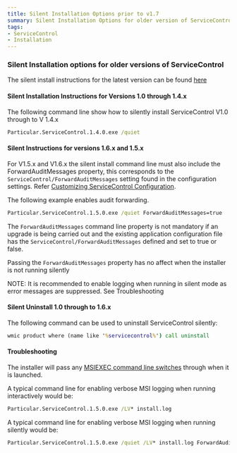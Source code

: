 ```yaml
---
title: Silent Installation Options prior to v1.7
summary: Silent Installation Options for older version of ServiceControl
tags:
- ServiceControl
- Installation
---
```


### Silent Installation options for older versions of ServiceControl 

The silent install instructions for the latest version can be found [here](installation-silent.md)   

#### Silent Installation Instructions for Versions 1.0 through 1.4.x

The following command line show how to silently install ServiceControl V1.0 through to V 1.4.x

```bat
Particular.ServiceControl.1.4.0.exe /quiet 
```

#### Silent Instructions for versions 1.6.x and 1.5.x

For V1.5.x and V1.6.x the silent install command line must also include the ForwardAuditMessages property, this corresponds to the `ServiceControl/ForwardAuditMessages` setting found in the configuration settings.  Refer [Customizing ServiceControl Configuration](creating-config-file.md). 

The following example enables audit forwarding.

```bat
Particular.ServiceControl.1.5.0.exe /quiet ForwardAuditMessages=true
```

The `ForwardAuditMessages` command line property is not mandatory if an upgrade is being carried out and the existing application configuration file has the `ServiceControl/ForwardAuditMessages` defined and set to true or false.  

Passing the `ForwardAuditMessages` property has no affect when the installer is not running silently  

NOTE: It is recommended to enable logging when running in silent mode as error messages are suppressed. See Troubleshooting


#### Silent Uninstall 1.0 through to 1.6.x

The following command can be used to uninstall ServiceControl silently:

```bat
wmic product where (name like '%servicecontrol%') call uninstall
```

#### Troubleshooting

The installer will pass any [MSIEXEC command line switches](https://technet.microsoft.com/en-us/library/cc759262%28v=ws.10%29.aspx) through when it is launched.

A typical command line for enabling verbose MSI logging when running interactively would be:

```bat
Particular.ServiceControl.1.5.0.exe /LV* install.log  
```

A typical command line for enabling verbose MSI logging when running silently would be:

```bat
Particular.ServiceControl.1.5.0.exe /quiet /LV* install.log ForwardAuditMessages=true
```
